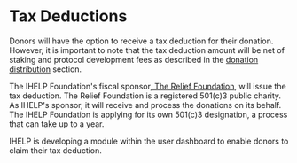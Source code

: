 # Tax Deductions

Donors will have the option to receive a tax deduction for their donation. However, it is important to note that the tax deduction amount will be net of staking and protocol development fees as described in the [donation distribution](../donation-distribution.md) section.

The IHELP Foundation's fiscal sponsor,[ The Relief Foundation](https://therelieffoundation.org), will issue the tax deduction. The Relief Foundation is a registered 501(c)3 public charity. As IHELP's sponsor, it will receive and process the donations on its behalf. The IHELP Foundation is applying for its own 501(c)3 designation, a process that can take up to a year.&#x20;

IHELP is developing a module within the user dashboard to enable donors to claim their tax deduction.&#x20;
